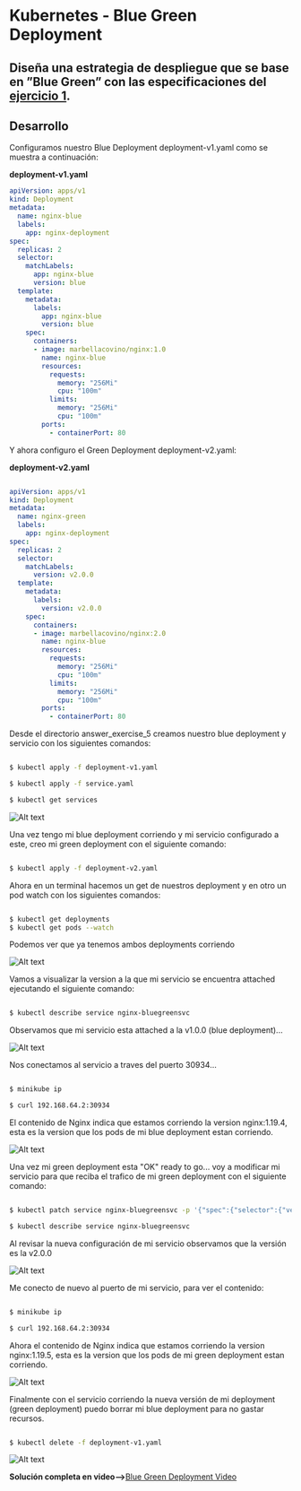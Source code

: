 # Kubernetes - Blue Green Deployment
## Diseña una estrategia de despliegue que se base en ”Blue Green” con las especificaciones del [ejercicio 1](https://github.com/marbellacovino/kube-exercises/tree/main/hw-02/answer_exercise_1).

## Desarrollo

Configuramos nuestro Blue Deployment deployment-v1.yaml como se muestra a continuación:

**deployment-v1.yaml**

```yaml
apiVersion: apps/v1
kind: Deployment
metadata:
  name: nginx-blue
  labels:
    app: nginx-deployment
spec:
  replicas: 2
  selector:
    matchLabels:
      app: nginx-blue
      version: blue
  template:
    metadata:
      labels: 
        app: nginx-blue
        version: blue
    spec:
      containers:
      - image: marbellacovino/nginx:1.0
        name: nginx-blue
        resources:
          requests:
            memory: "256Mi"
            cpu: "100m"
          limits:
            memory: "256Mi"
            cpu: "100m"
        ports:
          - containerPort: 80

```
Y ahora configuro el Green Deployment deployment-v2.yaml:

**deployment-v2.yaml**

```yaml

apiVersion: apps/v1
kind: Deployment
metadata:
  name: nginx-green
  labels:
    app: nginx-deployment
spec:
  replicas: 2
  selector:
    matchLabels:
      version: v2.0.0
  template:
    metadata:
      labels: 
        version: v2.0.0
    spec:
      containers:
      - image: marbellacovino/nginx:2.0
        name: nginx-blue
        resources:
          requests:
            memory: "256Mi"
            cpu: "100m"
          limits:
            memory: "256Mi"
            cpu: "100m"
        ports:
          - containerPort: 80

```

Desde el directorio answer_exercise_5 creamos nuestro blue deployment y servicio con los siguientes comandos:

```sh

$ kubectl apply -f deployment-v1.yaml

$ kubectl apply -f service.yaml

$ kubectl get services

```

![Alt text](https://github.com/marbellacovino/kube-exercises/blob/main/hw-02/images/bluegreen1.1.png  "Deployment")

Una vez tengo mi blue deployment corriendo y mi servicio configurado a este, creo mi green deployment con el siguiente comando:

```sh

$ kubectl apply -f deployment-v2.yaml

```

Ahora en un terminal hacemos un get de nuestros deployment y en otro un pod watch con los siguientes comandos:

```sh

$ kubectl get deployments
$ kubectl get pods --watch

```
Podemos ver que ya tenemos ambos deployments corriendo

![Alt text](https://github.com/marbellacovino/kube-exercises/blob/main/hw-02/images/bluegreen1.0.png  "Deployment")

Vamos a visualizar la version a la que mi servicio se encuentra attached ejecutando el siguiente comando:

```sh

$ kubectl describe service nginx-bluegreensvc

```
Observamos que mi servicio esta attached a la v1.0.0 (blue deployment)...

![Alt text](https://github.com/marbellacovino/kube-exercises/blob/main/hw-02/images/bluegreen1.2.png  "Deployment")

Nos conectamos al servicio a traves del puerto 30934...

```sh

$ minikube ip

$ curl 192.168.64.2:30934

```
El contenido de Nginx indica que estamos corriendo la version nginx:1.19.4, esta es la version que los pods de mi blue deployment estan corriendo.

![Alt text](https://github.com/marbellacovino/kube-exercises/blob/main/hw-02/images/bluegreen1.4.png  "Deployment")

Una vez mi green deployment esta "OK" ready to go... voy a modificar mi servicio para que reciba el trafico de mi green deployment con el siguiente comando:

```sh

$ kubectl patch service nginx-bluegreensvc -p '{"spec":{"selector":{"version":"v2.0.0"}}}'

$ kubectl describe service nginx-bluegreensvc

```
Al revisar la nueva configuración de mi servicio observamos que la versión es la v2.0.0

![Alt text](https://github.com/marbellacovino/kube-exercises/blob/main/hw-02/images/bluegreen1.5.png  "Deployment")

Me conecto de nuevo al puerto de mi servicio, para ver el contenido:

```sh

$ minikube ip

$ curl 192.168.64.2:30934

```

Ahora el contenido de Nginx indica que estamos corriendo la version nginx:1.19.5, esta es la version que los pods de mi green deployment estan corriendo.

![Alt text](https://github.com/marbellacovino/kube-exercises/blob/main/hw-02/images/bluegreen1.6.png  "Deployment")

Finalmente con el servicio corriendo la nueva versión de mi deployment (green deployment) puedo borrar mi blue deployment para no gastar recursos.

```sh

$ kubectl delete -f deployment-v1.yaml

```

 ![Alt text](https://github.com/marbellacovino/kube-exercises/blob/main/hw-02/images/bluegreen1.7.png  "Deployment")


 **Solución completa en video-->**[Blue Green Deployment Video](https://youtu.be/eN8ALu8dAJ8)